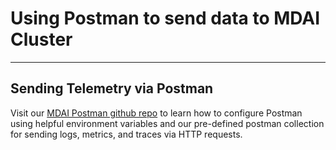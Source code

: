 # Using Postman to send data to MDAI Cluster
----

## Sending Telemetry via Postman

Visit our [MDAI Postman github repo](https://github.com/DecisiveAI/postman) to learn how to configure Postman using helpful environment variables and our pre-defined postman collection for sending logs, metrics, and traces via HTTP requests.
